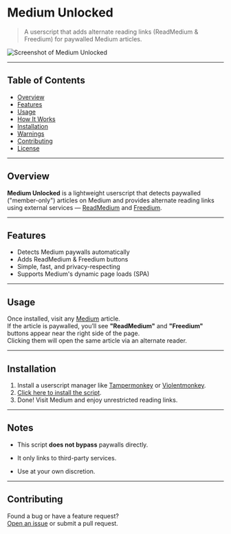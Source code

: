 # Medium Unlocked

> A userscript that adds alternate reading links (ReadMedium & Freedium) for paywalled Medium articles.

![Screenshot of Medium Unlocked](https://raw.githubusercontent.com/ShrekBytes/medium-unlocked/refs/heads/main/pc.jpg)

---

## Table of Contents

- [Overview](#overview)
- [Features](#features)
- [Usage](#usage)
- [How It Works](#how-it-works)
- [Installation](#installation)
- [Warnings](#warnings)
- [Contributing](#contributing)
- [License](#license)

---

## Overview

**Medium Unlocked** is a lightweight userscript that detects paywalled ("member-only") articles on Medium and provides alternate reading links using external services — [ReadMedium](https://readmedium.com) and [Freedium](https://freedium.cfd).

---

## Features

- Detects Medium paywalls automatically
- Adds ReadMedium & Freedium buttons
- Simple, fast, and privacy-respecting
- Supports Medium's dynamic page loads (SPA)

---

## Usage

Once installed, visit any [Medium](https://medium.com) article.  
If the article is paywalled, you’ll see **"ReadMedium"** and **"Freedium"** buttons appear near the right side of the page.  
Clicking them will open the same article via an alternate reader.

---

## Installation

1. Install a userscript manager like [Tampermonkey](https://www.tampermonkey.net/) or [Violentmonkey](https://violentmonkey.github.io/).
2. [Click here to install the script](https://github.com/ShrekBytes/medium-unlocked/raw/main/medium-unlocked.user.js).
3. Done! Visit Medium and enjoy unrestricted reading links.

---

## Notes

- This script **does not bypass** paywalls directly.
    
- It only links to third-party services.
    
- Use at your own discretion.

---

## Contributing

Found a bug or have a feature request?  
[Open an issue](https://github.com/ShrekBytes/medium-unlocked/issues) or submit a pull request.
